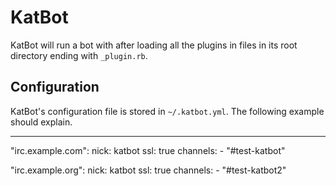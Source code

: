 KatBot
======

KatBot will run a bot with after loading all the plugins in files in its root
directory ending with `_plugin.rb`.

Configuration
-------------

KatBot's configuration file is stored in `~/.katbot.yml`. The following example
should explain.

  ---
  "irc.example.com":
    nick: katbot
    ssl: true
    channels:
    - "#test-katbot"

  "irc.example.org":
    nick: katbot
    ssl: true
    channels:
    - "#test-katbot2"

